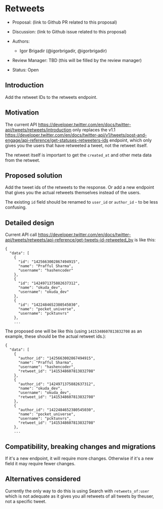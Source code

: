 # Retweets

-   Proposal: (link to Github PR related to this proposal)
-   Discussion: (link to Github issue related to this proposal)
-   Authors:
    -   Igor Brigadir (@igorbrigadir, @igorbrigadir)

-   Review Manager: TBD (this will be filled by the review manager)
-   Status: Open

## Introduction

Add the retweet IDs to the retweets endpoint. 

## Motivation

The current API https://developer.twitter.com/en/docs/twitter-api/tweets/retweets/introduction only replaces the v1.1 https://developer.twitter.com/en/docs/twitter-api/v1/tweets/post-and-engage/api-reference/get-statuses-retweeters-ids endpoint, which only gives you the users that have retweeted a tweet, not the retweet itself.

The retweet itself is important to get the `created_at` and other meta data from the retweet.

## Proposed solution

Add the tweet ids of the retweets to the response. Or add a new endpoint that gives you the actual retweets themselves instead of the users.

The existing `id` field should be renamed to `user_id` or `author_id` - to be less confusing.

## Detailed design

Current API call https://developer.twitter.com/en/docs/twitter-api/tweets/retweets/api-reference/get-tweets-id-retweeted_by is like this:

```
{
  "data": [
    {
      "id": "1425663002867494915",
      "name": "Prafful Sharma",
      "username": "hashencoder"
    },
    {
      "id": "1424971375882637312",
      "name": "okuda_dev",
      "username": "okuda_dev"
    },
    {
      "id": "1422484652380545030",
      "name": "pocket_universe",
      "username": "pcktunvrs"
    },
    ...
```

The proposed one will be like this (using `1415348607813832708` as an example, these should be the actual retweet ids.):

```
{
  "data": [
    {
      "author_id": "1425663002867494915",
      "name": "Prafful Sharma",
      "username": "hashencoder",
      "retweet_id": "1415348607813832708"
    },
    {
      "author_id": "1424971375882637312",
      "name": "okuda_dev",
      "username": "okuda_dev",
      "retweet_id": "1415348607813832708"
    },
    {
      "author_id": "1422484652380545030",
      "name": "pocket_universe",
      "username": "pcktunvrs",
      "retweet_id": "1415348607813832708"
    },
    ...
```

## Compatibility, breaking changes and migrations

If it's a new endpoint, it will require more changes. Otherwise if it's a new field it may require fewer changes.

## Alternatives considered

Currently the only way to do this is using Search with `retweets_of:user` which is not adequate as it gives you all retweets of all tweets by theuser, not a specific tweet.
